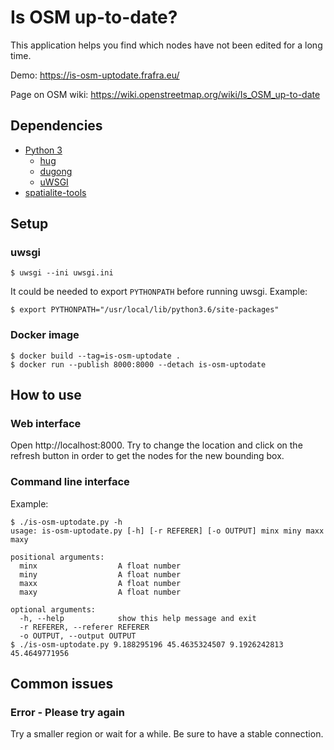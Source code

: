 # Is OSM up-to-date?

This application helps you find which nodes have not been edited for a long time.

Demo: https://is-osm-uptodate.frafra.eu/

Page on OSM wiki: https://wiki.openstreetmap.org/wiki/Is_OSM_up-to-date

## Dependencies

- [Python 3](https://www.python.org/)
  - [hug](http://www.hug.rest/)
  - [dugong](https://bitbucket.org/nikratio/python-dugong)
  - [uWSGI](https://uwsgi-docs.readthedocs.io/)
- [spatialite-tools](https://www.gaia-gis.it/fossil/spatialite-tools/index)

## Setup

### uwsgi

```
$ uwsgi --ini uwsgi.ini
```

It could be needed to export `PYTHONPATH` before running uwsgi. Example:
```
$ export PYTHONPATH="/usr/local/lib/python3.6/site-packages"
```

### Docker image

```
$ docker build --tag=is-osm-uptodate .
$ docker run --publish 8000:8000 --detach is-osm-uptodate
```

## How to use

### Web interface

Open http://localhost:8000. Try to change the location and click on the refresh button in order to get the nodes for the new bounding box.

### Command line interface

Example:

```
$ ./is-osm-uptodate.py -h
usage: is-osm-uptodate.py [-h] [-r REFERER] [-o OUTPUT] minx miny maxx maxy

positional arguments:
  minx                  A float number
  miny                  A float number
  maxx                  A float number
  maxy                  A float number

optional arguments:
  -h, --help            show this help message and exit
  -r REFERER, --referer REFERER
  -o OUTPUT, --output OUTPUT
$ ./is-osm-uptodate.py 9.188295196 45.4635324507 9.1926242813 45.4649771956
```

## Common issues

### Error - Please try again

Try a smaller region or wait for a while. Be sure to have a stable connection.
